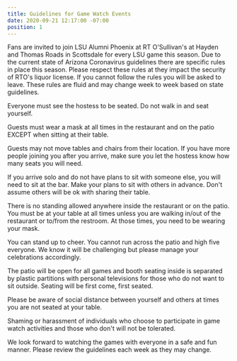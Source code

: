 ```yaml
---
title: Guidelines for Game Watch Events
date: 2020-09-21 12:17:00 -07:00
position: 1
---
```


Fans are invited to join LSU Alumni Phoenix at RT O'Sullivan's at Hayden and Thomas Roads in Scottsdale for every LSU game this season. Due to the current state of Arizona Coronavirus guidelines there are specific rules in place this season. Please respect these rules at they impact the security of RTO's liquor license. If you cannot follow the rules you will be asked to leave. These rules are fluid and may change week to week based on state guidelines.

Everyone must see the hostess to be seated. Do not walk in and seat yourself.

Guests must wear a mask at all times in the restaurant and on the patio EXCEPT when sitting at their table.

Guests may not move tables and chairs from their location. If you have more people joining you after you arrive, make sure you let the hostess know how many seats you will need.

If you arrive solo and do not have plans to sit with someone else, you will need to sit at the bar. Make your plans to sit with others in advance. Don't assume others will be ok with sharing their table.

There is no standing allowed anywhere inside the restaurant or on the patio. You must be at your table at all times unless you are walking in/out of the restaurant or to/from the restroom. At those times, you need to be wearing your mask.

You can stand up to cheer. You cannot run across the patio and high five everyone. We know it will be challenging but please manage your celebrations accordingly.

The patio will be open for all games and booth seating inside is separated by plastic partitions with personal televisions for those who do not want to sit outside. Seating will be first come, first seated.

Please be aware of social distance between yourself and others at times you are not seated at your table.

Shaming or harassment of individuals who choose to participate in game watch activities and those who don't will not be tolerated.

We look forward to watching the games with everyone in a safe and fun manner. Please review the guidelines each week as they may change.